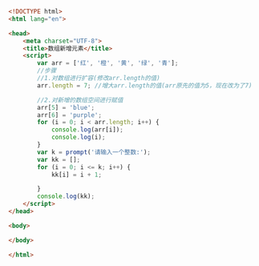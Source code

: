 
<BlogInfo id="226" title="22.数组新增元素" author="白日梦想猿" pv=0 read_times=0 pre_cost_time="0分32秒" category="js学习" tag_list="['js学习']" create_time="2020.08.04 13:15:31" update_time="2020.08.04 13:27:32" />

```html
<!DOCTYPE html>
<html lang="en">

<head>
    <meta charset="UTF-8">
    <title>数组新增元素</title>
    <script>
        var arr = ['红', '橙', '黄', '绿', '青'];
        //步骤
        //1.对数组进行扩容(修改arr.length的值)
        arr.length = 7; //增大arr.length的值(arr原先的值为5，现在改为了7)

        //2.对新增的数组空间进行赋值
        arr[5] = 'blue';
        arr[6] = 'purple';
        for (i = 0; i < arr.length; i++) {
            console.log(arr[i]);
            console.log(i);
        }
        var k = prompt('请输入一个整数:');
        var kk = [];
        for (i = 0; i <= k; i++) {
            kk[i] = i + 1;

        }
        console.log(kk);
    </script>
</head>

<body>

</body>

</html>
```
